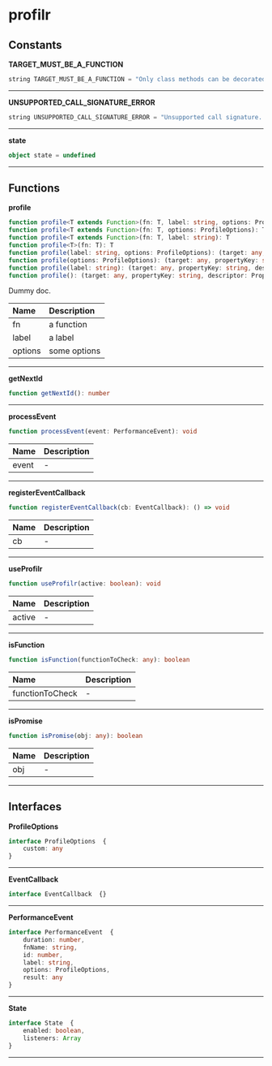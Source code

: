 # profilr

## Constants

**TARGET_MUST_BE_A_FUNCTION**

```typescript
string TARGET_MUST_BE_A_FUNCTION = "Only class methods can be decorated."
```



---
**UNSUPPORTED_CALL_SIGNATURE_ERROR**

```typescript
string UNSUPPORTED_CALL_SIGNATURE_ERROR = "Unsupported call signature. Please check API docs."
```



---
**state**

```typescript
object state = undefined
```



---




## Functions

**profile**
```typescript
function profile<T extends Function>(fn: T, label: string, options: ProfileOptions): T
function profile<T extends Function>(fn: T, options: ProfileOptions): T
function profile<T extends Function>(fn: T, label: string): T
function profile<T>(fn: T): T
function profile(label: string, options: ProfileOptions): (target: any, propertyKey: string, descriptor: PropertyDescriptor) => PropertyDescriptor
function profile(options: ProfileOptions): (target: any, propertyKey: string, descriptor: PropertyDescriptor) => PropertyDescriptor
function profile(label: string): (target: any, propertyKey: string, descriptor: PropertyDescriptor) => PropertyDescriptor
function profile(): (target: any, propertyKey: string, descriptor: PropertyDescriptor) => PropertyDescriptor
```

Dummy doc.

Name | Description
:--- | :----------
fn | a function
label | a label
options | some options


---
**getNextId**
```typescript
function getNextId(): number
```





---
**processEvent**
```typescript
function processEvent(event: PerformanceEvent): void
```



Name | Description
:--- | :----------
event | -

---
**registerEventCallback**
```typescript
function registerEventCallback(cb: EventCallback): () => void
```



Name | Description
:--- | :----------
cb | -

---
**useProfilr**
```typescript
function useProfilr(active: boolean): void
```



Name | Description
:--- | :----------
active | -

---
**isFunction**
```typescript
function isFunction(functionToCheck: any): boolean
```



Name | Description
:--- | :----------
functionToCheck | -

---
**isPromise**
```typescript
function isPromise(obj: any): boolean
```



Name | Description
:--- | :----------
obj | -

---




## Interfaces

**ProfileOptions**

```typescript
interface ProfileOptions  {
    custom: any
}
```



---
**EventCallback**

```typescript
interface EventCallback  {}
```



---
**PerformanceEvent**

```typescript
interface PerformanceEvent  {
    duration: number,
    fnName: string,
    id: number,
    label: string,
    options: ProfileOptions,
    result: any
}
```



---
**State**

```typescript
interface State  {
    enabled: boolean,
    listeners: Array
}
```



---

